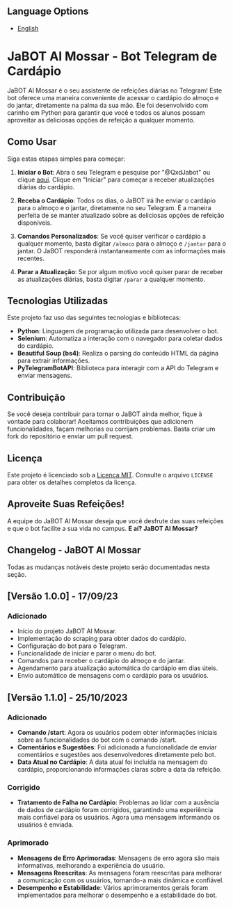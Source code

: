 ## Language Options

- [English](README.en.md)

# JaBOT Al Mossar - Bot Telegram de Cardápio

JaBOT Al Mossar é o seu assistente de refeições diárias no Telegram! Este bot oferece uma maneira conveniente de acessar o cardápio do almoço e do jantar, diretamente na palma da sua mão. Ele foi desenvolvido com carinho em Python para garantir que você e todos os alunos possam aproveitar as deliciosas opções de refeição a qualquer momento.

## Como Usar

Siga estas etapas simples para começar:

1. **Iniciar o Bot**: Abra o seu Telegram e pesquise por "@QxdJabot" ou clique [aqui](https://t.me/QxdJabot). Clique em "Iniciar" para começar a receber atualizações diárias do cardápio.

2. **Receba o Cardápio**: Todos os dias, o JaBOT irá lhe enviar o cardápio para o almoço e o jantar, diretamente no seu Telegram. É a maneira perfeita de se manter atualizado sobre as deliciosas opções de refeição disponíveis.

3. **Comandos Personalizados**: Se você quiser verificar o cardápio a qualquer momento, basta digitar `/almoco` para o almoço e `/jantar` para o jantar. O JaBOT responderá instantaneamente com as informações mais recentes.

4. **Parar a Atualização**: Se por algum motivo você quiser parar de receber as atualizações diárias, basta digitar `/parar` a qualquer momento.

## Tecnologias Utilizadas

Este projeto faz uso das seguintes tecnologias e bibliotecas:

- **Python**: Linguagem de programação utilizada para desenvolver o bot.
- **Selenium**: Automatiza a interação com o navegador para coletar dados do cardápio.
- **Beautiful Soup (bs4)**: Realiza o parsing do conteúdo HTML da página para extrair informações.
- **PyTelegramBotAPI**: Biblioteca para interagir com a API do Telegram e enviar mensagens.

## Contribuição

Se você deseja contribuir para tornar o JaBOT ainda melhor, fique à vontade para colaborar! Aceitamos contribuições que adicionem funcionalidades, façam melhorias ou corrijam problemas. Basta criar um fork do repositório e enviar um pull request.

## Licença

Este projeto é licenciado sob a [Licença MIT](LICENSE). Consulte o arquivo `LICENSE` para obter os detalhes completos da licença.

## Aproveite Suas Refeições!

A equipe do JaBOT Al Mossar deseja que você desfrute das suas refeições e que o bot facilite a sua vida no campus. **E aí? JaBOT Al Mossar?**

## Changelog - JaBOT Al Mossar

Todas as mudanças notáveis deste projeto serão documentadas nesta seção.

## [Versão 1.0.0] - 17/09/23

### Adicionado

- Início do projeto JaBOT Al Mossar.
- Implementação do scraping para obter dados do cardápio.
- Configuração do bot para o Telegram.
- Funcionalidade de iniciar e parar o menu do bot.
- Comandos para receber o cardápio do almoço e do jantar.
- Agendamento para atualização automática do cardápio em dias úteis.
- Envio automático de mensagens com o cardápio para os usuários.

## [Versão 1.1.0] - 25/10/2023

### Adicionado

- **Comando /start**: Agora os usuários podem obter informações iniciais sobre as funcionalidades do bot com o comando /start.
- **Comentários e Sugestões**: Foi adicionada a funcionalidade de enviar comentários e sugestões aos desenvolvedores diretamente pelo bot.
- **Data Atual no Cardápio**: A data atual foi incluída na mensagem do cardápio, proporcionando informações claras sobre a data da refeição.

### Corrigido

- **Tratamento de Falha no Cardápio**: Problemas ao lidar com a ausência de dados de cardápio foram corrigidos, garantindo uma experiência mais confiável para os usuários. Agora uma mensagem informando os usuários é enviada.

### Aprimorado

- **Mensagens de Erro Aprimoradas**: Mensagens de erro agora são mais informativas, melhorando a experiência do usuário.
- **Mensagens Reescritas**: As mensagens foram reescritas para melhorar a comunicação com os usuários, tornando-a mais dinâmica e confiável.
- **Desempenho e Estabilidade**: Vários aprimoramentos gerais foram implementados para melhorar o desempenho e a estabilidade do bot.


